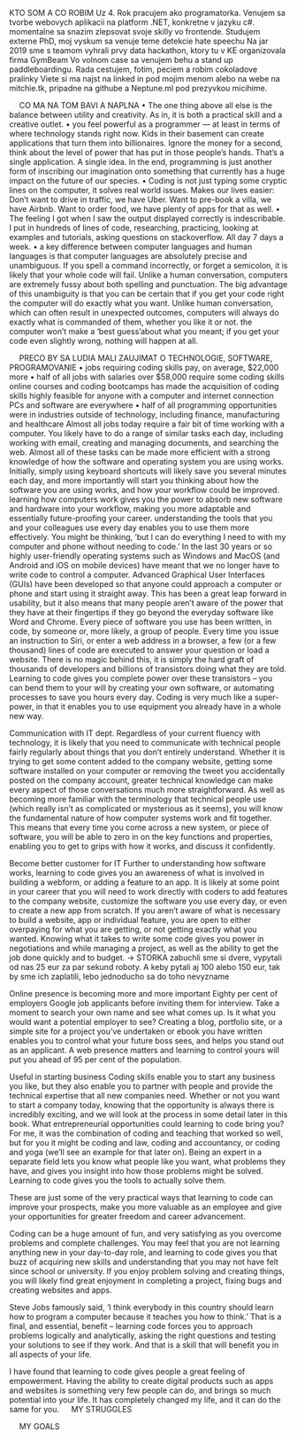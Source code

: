 KTO SOM A CO ROBIM
Uz 4. Rok pracujem ako programatorka. Venujem sa tvorbe webovych aplikacii na platform .NET, konkretne v jazyku c#. momentalne sa snazim zlepsovat svoje skilly vo frontende.
Studujem externe PhD, moj vyskum sa venuje teme detekcie hate speechu
Na jar 2019 sme s teamom vyhrali prvy data hackathon, ktory tu v KE organizovala firma GymBeam
Vo volnom case sa venujem behu a stand up paddleboardingu. Rada cestujem, fotim, peciem a robim cokoladove pralinky
Viete si ma najst na linked in pod mojim menom alebo na webe na mitchie.tk, pripadne na githube a Neptune.ml pod prezyvkou micihime. 

 
CO MA NA TOM BAVI A NAPLNA
•	The one thing above all else is the balance between utility and creativity. As in, it is both a practical skill and a creative outlet. 
•	you feel powerful as a programmer — at least in terms of where technology stands right now. Kids in their basement can create applications that turn them into billionaires. Ignore the money for a second, think about the level of power that has put in those people’s hands. That’s a single application. A single idea.
In the end, programming is just another form of inscribing our imagination onto something that currently has a huge impact on the future of our species.
•	Coding is not just typing some cryptic lines on the computer, it solves real world issues. Makes our lives easier: Don’t want to drive in traffic, we have Uber. Want to pre-book a villa, we have Airbnb. Want to order food, we have plenty of apps for that as well.
•	The feeling I got when I saw the output displayed correctly is indescribable. I put in hundreds of lines of code, researching, practicing, looking at examples and tutorials, asking questions on stackoverflow. All day 7 days a week.
•	a key difference between computer languages and human languages is that computer languages are absolutely precise and unambiguous. If you spell a command incorrectly, or forget a semicolon, it is likely that your whole code will fail. Unlike a human conversation, computers are extremely fussy about both spelling and punctuation. The big advantage of this unambiguity is that you can be certain that if you get your code right the computer will do exactly what you want. Unlike human conversation, which can often result in unexpected outcomes, computers will always do exactly what is commanded of them, whether you like it or not. the computer won’t make a ‘best guess’about what you meant; if you get your code even slightly wrong, nothing will happen at all.

 
PRECO BY SA LUDIA MALI ZAUJIMAT O TECHNOLOGIE, SOFTWARE, PROGRAMOVANIE
•	jobs requiring coding skills pay, on average, $22,000 more
•	half of all jobs with salaries over $58,000 require some coding skills
online courses and coding bootcamps has made the acquisition of coding skills highly feasible for anyone with a computer and internet connection
PCs and software are everywhere
•	half of all programming opportunities were in industries outside of technology, including finance, manufacturing and healthcare
Almost all jobs today require a fair bit of time working with a computer. You likely have to do a range of similar tasks each day, including working with email, creating and managing documents, and searching the web. Almost all of these tasks can be made more efficient with a strong knowledge of how the software and operating system you are using works.
Initially, simply using keyboard shortcuts will likely save you several minutes each day, and more importantly will start you thinking about how the software you are using works, and how your workflow could be improved.
learning how computers work gives you the power to absorb new software and hardware into your workflow, making you more adaptable and essentially future-proofing your career. understanding the tools that you and your colleagues use every day enables you to use them more effectively.
You might be thinking, ‘but I can do everything I need to with my computer and phone without needing to code.’ In the last 30 years or so highly user-friendly operating systems such as Windows and MacOS (and Android and iOS on mobile devices) have meant that we no longer have to write code to control a computer. Advanced Graphical User Interfaces (GUIs) have been developed so that anyone could approach a computer or phone and start using it straight away. This has been a great leap forward in usability, but it also means that many people aren’t aware of the power that they have at their fingertips if they go beyond the everyday software like Word and Chrome.
Every piece of software you use has been written, in code, by someone or, more likely, a group of people. Every time you issue an instruction to Siri, or enter a web address in a browser, a few (or a few thousand) lines of code are executed to answer your question or load a website. There is no magic behind this, it is simply the hard graft of thousands of developers and billions of transistors doing what they are told.
Learning to code gives you complete power over these transistors – you can bend them to your will by creating your own software, or automating processes to save you hours every day. Coding is very much like a super-power, in that it enables you to use equipment you already have in a whole new way.

Communication with IT dept.
Regardless of your current fluency with technology, it is likely that you need to communicate with technical people fairly regularly about things that you don’t entirely understand. Whether it is trying to get some content added to the company website, getting some software installed on your computer or removing the tweet you accidentally posted on the company account, greater technical knowledge can make every aspect of those conversations much more straightforward.
As well as becoming more familiar with the terminology that technical people use (which really isn’t as complicated or mysterious as it seems), you will know the fundamental nature of how computer systems work and fit together. This means that every time you come across a new system, or piece of software, you will be able to zero in on the key functions and properties, enabling you to get to grips with how it works, and discuss it confidently.

Become better customer for IT
Further to understanding how software works, learning to code gives you an awareness of what is involved in building a webform, or adding a feature to an app. It is likely at some point in your career that you will need to work directly with coders to add features to the company website, customize the software you use every day, or even to create a new app from scratch.
If you aren’t aware of what is necessary to build a website, app or individual feature, you are open to either overpaying for what you are getting, or not getting exactly what you wanted. Knowing what it takes to write some code gives you power in negotiations and while managing a project, as well as the ability to get the job done quickly and to budget. -> STORKA zabuchli sme si dvere, vypytali od nas 25 eur za par sekund roboty. A keby pytali aj 100 alebo 150 eur, tak by sme ich zaplatili, lebo jednoducho sa do toho nevyzname

Online presence is becoming more and more important
Eighty per cent of employers Google job applicants before inviting them for interview. Take a moment to search your own name and see what comes up. Is it what you would want a potential employer to see?
Creating a blog, portfolio site, or a simple site for a project you’ve undertaken or ebook you have written enables you to control what your future boss sees, and helps you stand out as an applicant. A web presence matters and learning to control yours will put you ahead of 95 per cent of the population.

Useful in starting business
Coding skills enable you to start any business you like, but they also enable you to partner with people and provide the technical expertise that all new companies need. Whether or not you want to start a company today, knowing that the opportunity is always there is incredibly exciting, and we will look at the process in some detail later in this book. What entrepreneurial opportunities could learning to code bring you?
For me, it was the combination of coding and teaching that worked so well, but for you it might be coding and law, coding and accountancy, or coding and yoga (we’ll see an example for that later on). Being an expert in a separate field lets you know what people like you want, what problems they have, and gives you insight into how those problems might be solved. Learning to code gives you the tools to actually solve them.

These are just some of the very practical ways that learning to code can improve your prospects, make you more valuable as an employee and give your opportunities for greater freedom and career advancement.

Coding can be a huge amount of fun, and very satisfying as you overcome problems and complete challenges. You may feel that you are not learning anything new in your day-to-day role, and learning to code gives you that buzz of acquiring new skills and understanding that you may not have felt since school or university.
If you enjoy problem solving and creating things, you will likely find great enjoyment in completing a project, fixing bugs and creating websites and apps.

Steve Jobs famously said, ‘I think everybody in this country should learn how to program a computer because it teaches you how to think.’ That is a final, and essential, benefit – learning code forces you to approach problems logically and analytically, asking the right questions and testing your solutions to see if they work. And that is a skill that will benefit you in all aspects of your life.

I have found that learning to code gives people a great feeling of empowerment. Having the ability to create digital products such as apps and websites is something very few people can do, and brings so much potential into your life. It has completely changed my life, and it can do the same for you.
 
MY STRUGGLES

 
MY GOALS
